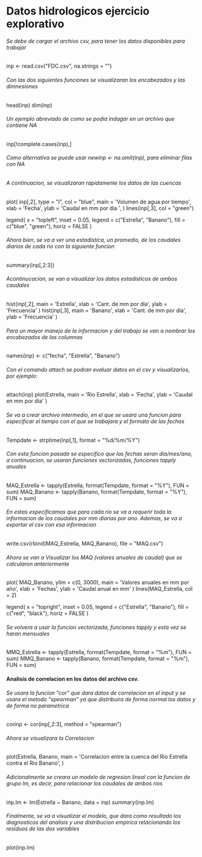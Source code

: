 # Datos hidrologicos ejercicio explorativo
###### Se debe de cargar el archivo csv, para tener los datos disponibles para trabajar

inp <- read.csv("FDC.csv", na.strings = "")

###### Con las dos siguientes funciones se visualizaran los encabezados y las dimnesiones
head(inp)
dim(inp)

###### Un ejemplo abreviado de como se podia indagar en un archivo que contiene NA
inp[!complete.cases(inp),]

###### Como alternativa se puede usar newinp <- na.omit(inp), para eliminar filas con NA

###### A continuacion, se visualizaran rapidamente los datos de las cuencas
plot(
  inp[,2], type = "l", col = "blue", main = 'Volumen de agua por tiempo',
  xlab = 'Fecha',
  ylab = 'Caudal en mm por dia ',
  )
lines(inp[,3], col = "green")

legend(
  x = "topleft",
  inset = 0.05,
  legend = c("Estrella", "Banano"),
  fill = c("blue", "green"),
  horiz = FALSE
)

###### Ahora bien, se va a ver una estadistica, un promedio, de los caudales diarios de cada rio con la siguiente funcion
summary(inp[,2:3])

###### Acontinucacion, se van a visualizar los datos estadisticos de ambos caudales
hist(inp[,2],
     main = 'Estrella',
     xlab = 'Cant. de mm por dia',
     ylab = 'Frecuencia'
     )
hist(inp[,3],
     main = 'Banano',
     xlab = 'Cant. de mm por dia',
     ylab = 'Frecuencia'
     )

###### Para un mayor manejo de la informacion y del trabajo se van a nombrar los encabezados de las columnas
names(inp) <- c("fecha", "Estrella", "Banano")

###### Con el comando attach se podran evaluar datos en el csv y visualizarlos, por ejemplo:
attach(inp)
plot(Estrella,
     main = 'Rio Estrella',
     xlab = 'Fecha',
     ylab = 'Caudal en mm por dia'
     )

###### Se va a crear archivo intermedio, en el que se usara una funcion para especificar el tiempo con el que se trabajara y el formato de las fechas
Tempdate <- strptime(inp[,1], format = "%d/%m/%Y")

###### Con esta funcion pasada se especifico que las fechas seran dia/mes/ano, a continuacion, se usaran funciones vectorizadas, funciones tapply anuales
MAQ_Estrella <- tapply(Estrella, format(Tempdate, format = "%Y"), FUN = sum)
MAQ_Banano <- tapply(Banano, format(Tempdate, format = "%Y"), FUN = sum)

###### En estas especificamos que para cada rio se va a requerir toda la informacion de los caudales por mm diarias por ano. Ademas, se va a exportar el csv con esa informacion
write.csv(rbind(MAQ_Estrella, MAQ_Banano), file = "MAQ.csv")

###### Ahora se van a Visualizar los MAQ (valores anuales de caudal) que se calcularon anteriormente
plot(
  MAQ_Banano, ylim = c(0, 3000),
  main = 'Valores anuales en mm por año',
  xlab = 'Fechas',
  ylab = 'Caudal anual en mm'
  )
lines(MAQ_Estrella, col = 2)

legend(
  x = "topright",
  inset = 0.05,
  legend = c("Estrella", "Banano"),
  fill = c("red", "black"),
  horiz = FALSE
)

###### Se volvera a usar la funcion vectorizada, funciones tapply y esta vez se haran mensuales
MMQ_Estrella <- tapply(Estrella, format(Tempdate, format = "%m"), FUN = sum)
MMQ_Banano <- tapply(Banano, format(Tempdate, format = "%m"), FUN = sum)



#### Analisis de correlacion en los datos del archivo csv.
###### Se usara la funcion "cor" que dara datos de correlacion en el input y se usara el metodo "spearman" ya que distribuira de forma normal los datos y de forma no parametrica
corinp <- cor(inp[,2:3], method = "spearman")

###### Ahora se visualizara la Correlacion
plot(Estrella, Banano,
     main = 'Correlacion entre la cuenca del Rio Estrella contra el Rio Banano',
     )

###### Adicionalmente se creara un modelo de regresion lineal con la funcion de grupo lm, es decir, para relacionar los caudales de ambos rios
inp.lm <- lm(Estrella ~ Banano, data = inp)
summary(inp.lm)

###### Finalmente, se va a visualizar el modelo, que dara como resultado los diagnosticos del analisis y una distribucion empirica relacionando los residuos de las dos variables
plot(inp.lm)

